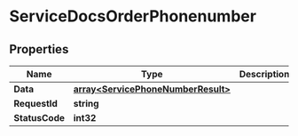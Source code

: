 

# ServiceDocsOrderPhonenumber


## Properties

| Name | Type | Description | Notes |
|------------ | ------------- | ------------- | -------------|
|**Data** | [**array&lt;ServicePhoneNumberResult&gt;**](ServicePhoneNumberResult.md) |  |  [optional] |
|**RequestId** | **string** |  |  [optional] |
|**StatusCode** | **int32** |  |  [optional] |




